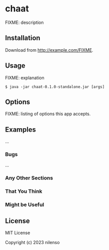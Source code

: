 # chaat

FIXME: description

## Installation

Download from http://example.com/FIXME.

## Usage

FIXME: explanation

    $ java -jar chaat-0.1.0-standalone.jar [args]

## Options

FIXME: listing of options this app accepts.

## Examples

...

### Bugs

...

### Any Other Sections
### That You Think
### Might be Useful

## License
MIT License

Copyright (c) 2023 nilenso
